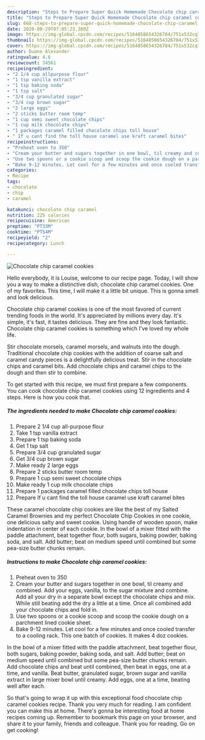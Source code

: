 ```yaml
---
description: "Steps to Prepare Super Quick Homemade Chocolate chip caramel cookies"
title: "Steps to Prepare Super Quick Homemade Chocolate chip caramel cookies"
slug: 668-steps-to-prepare-super-quick-homemade-chocolate-chip-caramel-cookies
date: 2020-08-29T07:05:23.380Z
image: https://img-global.cpcdn.com/recipes/5164858654326784/751x532cq70/chocolate-chip-caramel-cookies-recipe-main-photo.jpg
thumbnail: https://img-global.cpcdn.com/recipes/5164858654326784/751x532cq70/chocolate-chip-caramel-cookies-recipe-main-photo.jpg
cover: https://img-global.cpcdn.com/recipes/5164858654326784/751x532cq70/chocolate-chip-caramel-cookies-recipe-main-photo.jpg
author: Duane Alexander
ratingvalue: 4.6
reviewcount: 34561
recipeingredient:
- "2 1/4 cup allpurpose flour"
- "1 tsp vanilla extract"
- "1 tsp baking soda"
- "1 tsp salt"
- "3/4 cup granulated sugar"
- "3/4 cup brown sugar"
- "2 large eggs"
- "2 sticks butter room temp"
- "1 cup semi sweet chocolate chips"
- "1 cup milk chocolate chips"
- "1 packages caramel filled chocolate chips toll house"
- " If u cant find the toll house caramel use kraft caramel bites"
recipeinstructions:
- "Preheat oven to 350"
- "Cream your butter and sugars together in one bowl, til creamy and combined. Add your eggs, vanilla, to the sugar mixture and combine. Add all your dry in a separate bowl except the chocolate chips and mix. While still beating add the dry a little at a time. Once all combined add your chocolate chips and fold in."
- "Use two spoons or a cookie scoop and scoop the cookie dough on a parchment lined cookie sheet."
- "Bake 9-12 minutes. Let cool for a few minutes and once cooled transfer to a cooling rack. This one batch of cookies. It makes 4 doz cookies."
categories:
- Recipe
tags:
- chocolate
- chip
- caramel

katakunci: chocolate chip caramel 
nutrition: 225 calories
recipecuisine: American
preptime: "PT33M"
cooktime: "PT54M"
recipeyield: "2"
recipecategory: Lunch

---
```



![Chocolate chip caramel cookies](https://img-global.cpcdn.com/recipes/5164858654326784/751x532cq70/chocolate-chip-caramel-cookies-recipe-main-photo.jpg)

Hello everybody, it is Louise, welcome to our recipe page. Today, I will show you a way to make a distinctive dish, chocolate chip caramel cookies. One of my favorites. This time, I will make it a little bit unique. This is gonna smell and look delicious.

Chocolate chip caramel cookies is one of the most favored of current trending foods in the world. It's appreciated by millions every day. It's simple, it's fast, it tastes delicious. They are fine and they look fantastic. Chocolate chip caramel cookies is something which I've loved my whole life.

Stir chocolate morsels, caramel morsels, and walnuts into the dough. Traditional chocolate chip cookies with the addition of coarse salt and caramel candy pieces is a delightfully delicious treat. Stir in the chocolate chips and caramel bits. Add chocolate chips and caramel chips to the dough and then stir to combine.


To get started with this recipe, we must first prepare a few components. You can cook chocolate chip caramel cookies using 12 ingredients and 4 steps. Here is how you cook that.

<!--inarticleads1-->

##### The ingredients needed to make Chocolate chip caramel cookies:

1. Prepare 2 1/4 cup all-purpose flour
1. Take 1 tsp vanilla extract
1. Prepare 1 tsp baking soda
1. Get 1 tsp salt
1. Prepare 3/4 cup granulated sugar
1. Get 3/4 cup brown sugar
1. Make ready 2 large eggs
1. Prepare 2 sticks butter room temp
1. Prepare 1 cup semi sweet chocolate chips
1. Make ready 1 cup milk chocolate chips
1. Prepare 1 packages caramel filled chocolate chips toll house
1. Prepare  If u cant find the toll house caramel use kraft caramel bites


These caramel chocolate chip cookies are like the best of my Salted Caramel Brownies and my perfect Chocolate Chip Cookies in one cookie, one delicious salty and sweet cookie. Using handle of wooden spoon, make indentation in center of each cookie. In the bowl of a mixer fitted with the paddle attachment, beat together flour, both sugars, baking powder, baking soda, and salt. Add butter; beat on medium speed until combined but some pea-size butter chunks remain. 

<!--inarticleads2-->

##### Instructions to make Chocolate chip caramel cookies:

1. Preheat oven to 350
1. Cream your butter and sugars together in one bowl, til creamy and combined. Add your eggs, vanilla, to the sugar mixture and combine. Add all your dry in a separate bowl except the chocolate chips and mix. While still beating add the dry a little at a time. Once all combined add your chocolate chips and fold in.
1. Use two spoons or a cookie scoop and scoop the cookie dough on a parchment lined cookie sheet.
1. Bake 9-12 minutes. Let cool for a few minutes and once cooled transfer to a cooling rack. This one batch of cookies. It makes 4 doz cookies.


In the bowl of a mixer fitted with the paddle attachment, beat together flour, both sugars, baking powder, baking soda, and salt. Add butter; beat on medium speed until combined but some pea-size butter chunks remain. Add chocolate chips and beat until combined, then beat in eggs, one at a time, and vanilla. Beat butter, granulated sugar, brown sugar and vanilla extract in large mixer bowl until creamy. Add eggs, one at a time, beating well after each. 

So that's going to wrap it up with this exceptional food chocolate chip caramel cookies recipe. Thank you very much for reading. I am confident you can make this at home. There's gonna be interesting food at home recipes coming up. Remember to bookmark this page on your browser, and share it to your family, friends and colleague. Thank you for reading. Go on get cooking!
